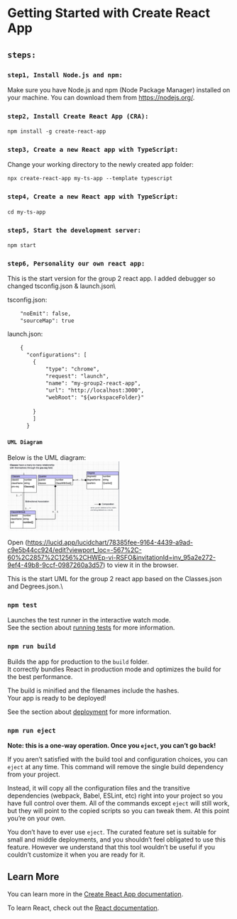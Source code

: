 # Getting Started with Create React App

## `steps:`

### `step1, Install Node.js and npm:`

Make sure you have Node.js and npm (Node Package Manager) installed on your machine. You can download them from https://nodejs.org/.

### `step2, Install Create React App (CRA):`

```
npm install -g create-react-app
```

### `step3, Create a new React app with TypeScript:`

Change your working directory to the newly created app folder:
```
npx create-react-app my-ts-app --template typescript
```

### `step4, Create a new React app with TypeScript:`

```
cd my-ts-app
```

### `step5, Start the development server:`

```
npm start
```

### `step6, Personality our own react app:`

This is the start version for the group 2 react app. I added debugger so changed tsconfig.json & launch.json\

tsconfig.json:

```
    "noEmit": false,
    "sourceMap": true
```

launch.json:

```
    {
      "configurations": [
        {
            "type": "chrome",
            "request": "launch",
            "name": "my-group2-react-app",
            "url": "http://localhost:3000",
            "webRoot": "${workspaceFolder}"
  
        }
        ]
      }
```


#### `UML Diagram`

Below is the UML diagram:\
<img src="https://github.com/HuiyingWang0108/Group2_LWTech/blob/jojo-react-app/public/images/UML%20Diagram.png" width="50%">

Open (https://lucid.app/lucidchart/78385fee-9164-4439-a9ad-c9e5b44cc924/edit?viewport_loc=-567%2C-60%2C2857%2C1256%2CHWEp-vi-RSFO&invitationId=inv_95a2e272-9ef4-49b8-9ccf-0987260a3d57) to view it in the browser.

This is the start UML for the group 2 react app based on the Classes.json and Degrees.json.\

### `npm test`

Launches the test runner in the interactive watch mode.\
See the section about [running tests](https://facebook.github.io/create-react-app/docs/running-tests) for more information.

### `npm run build`

Builds the app for production to the `build` folder.\
It correctly bundles React in production mode and optimizes the build for the best performance.

The build is minified and the filenames include the hashes.\
Your app is ready to be deployed!

See the section about [deployment](https://facebook.github.io/create-react-app/docs/deployment) for more information.

### `npm run eject`

**Note: this is a one-way operation. Once you `eject`, you can’t go back!**

If you aren’t satisfied with the build tool and configuration choices, you can `eject` at any time. This command will remove the single build dependency from your project.

Instead, it will copy all the configuration files and the transitive dependencies (webpack, Babel, ESLint, etc) right into your project so you have full control over them. All of the commands except `eject` will still work, but they will point to the copied scripts so you can tweak them. At this point you’re on your own.

You don’t have to ever use `eject`. The curated feature set is suitable for small and middle deployments, and you shouldn’t feel obligated to use this feature. However we understand that this tool wouldn’t be useful if you couldn’t customize it when you are ready for it.

## Learn More

You can learn more in the [Create React App documentation](https://facebook.github.io/create-react-app/docs/getting-started).

To learn React, check out the [React documentation](https://reactjs.org/).
